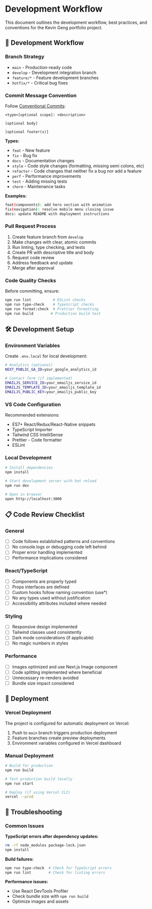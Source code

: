 # Development Workflow

This document outlines the development workflow, best practices, and conventions for the Kevin Geng portfolio project.

## 🔄 Development Workflow

### Branch Strategy

- `main` - Production-ready code
- `develop` - Development integration branch
- `feature/*` - Feature development branches
- `hotfix/*` - Critical bug fixes

### Commit Message Convention

Follow [Conventional Commits](https://www.conventionalcommits.org/):

```
<type>[optional scope]: <description>

[optional body]

[optional footer(s)]
```

**Types:**
- `feat` - New feature
- `fix` - Bug fix
- `docs` - Documentation changes
- `style` - Code style changes (formatting, missing semi colons, etc)
- `refactor` - Code changes that neither fix a bug nor add a feature
- `perf` - Performance improvements
- `test` - Adding missing tests
- `chore` - Maintenance tasks

**Examples:**
```bash
feat(components): add hero section with animation
fix(navigation): resolve mobile menu closing issue
docs: update README with deployment instructions
```

### Pull Request Process

1. Create feature branch from `develop`
2. Make changes with clear, atomic commits
3. Run linting, type checking, and tests
4. Create PR with descriptive title and body
5. Request code review
6. Address feedback and update
7. Merge after approval

### Code Quality Checks

Before committing, ensure:
```bash
npm run lint          # ESLint checks
npm run type-check    # TypeScript checks
npm run format:check  # Prettier formatting
npm run build        # Production build test
```

## 🛠 Development Setup

### Environment Variables

Create `.env.local` for local development:
```bash
# Analytics (optional)
NEXT_PUBLIC_GA_ID=your_google_analytics_id

# Contact form (if implemented)
EMAILJS_SERVICE_ID=your_emailjs_service_id
EMAILJS_TEMPLATE_ID=your_emailjs_template_id
EMAILJS_PUBLIC_KEY=your_emailjs_public_key
```

### VS Code Configuration

Recommended extensions:
- ES7+ React/Redux/React-Native snippets
- TypeScript Importer
- Tailwind CSS IntelliSense
- Prettier - Code formatter
- ESLint

### Local Development

```bash
# Install dependencies
npm install

# Start development server with hot reload
npm run dev

# Open in browser
open http://localhost:3000
```

## 📋 Code Review Checklist

### General
- [ ] Code follows established patterns and conventions
- [ ] No console.logs or debugging code left behind
- [ ] Proper error handling implemented
- [ ] Performance implications considered

### React/TypeScript
- [ ] Components are properly typed
- [ ] Props interfaces are defined
- [ ] Custom hooks follow naming convention (use*)
- [ ] No any types used without justification
- [ ] Accessibility attributes included where needed

### Styling
- [ ] Responsive design implemented
- [ ] Tailwind classes used consistently
- [ ] Dark mode considerations (if applicable)
- [ ] No magic numbers in styles

### Performance
- [ ] Images optimized and use Next.js Image component
- [ ] Code splitting implemented where beneficial
- [ ] Unnecessary re-renders avoided
- [ ] Bundle size impact considered

## 🚀 Deployment

### Vercel Deployment

The project is configured for automatic deployment on Vercel:

1. Push to `main` branch triggers production deployment
2. Feature branches create preview deployments
3. Environment variables configured in Vercel dashboard

### Manual Deployment

```bash
# Build for production
npm run build

# Test production build locally
npm run start

# Deploy (if using Vercel CLI)
vercel --prod
```

## 🐛 Troubleshooting

### Common Issues

**TypeScript errors after dependency updates:**
```bash
rm -rf node_modules package-lock.json
npm install
```

**Build failures:**
```bash
npm run type-check  # Check for TypeScript errors
npm run lint        # Check for linting errors
```

**Performance issues:**
- Use React DevTools Profiler
- Check bundle size with `npm run build`
- Optimize images and assets